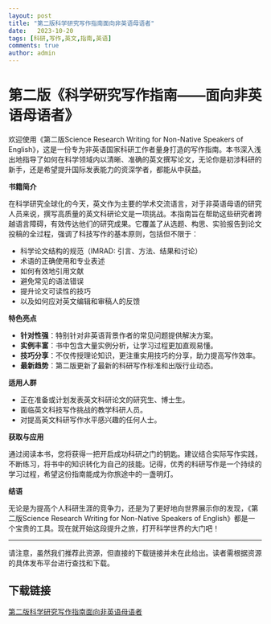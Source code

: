 ```yaml
---
layout: post
title: "第二版科学研究写作指南面向非英语母语者"
date:   2023-10-20
tags: [科研,写作,英文,指南,英语]
comments: true
author: admin
---
```

# 第二版《科学研究写作指南——面向非英语母语者》

欢迎使用《第二版Science Research Writing for Non-Native Speakers of English》，这是一份专为非英语国家科研工作者量身打造的写作指南。本书深入浅出地指导了如何在科学领域内以清晰、准确的英文撰写论文，无论你是初涉科研的新手，还是希望提升国际发表能力的资深学者，都能从中获益。

**书籍简介**

在科学研究全球化的今天，英文作为主要的学术交流语言，对于非英语母语的研究人员来说，撰写高质量的英文科研论文是一项挑战。本指南旨在帮助这些研究者跨越语言障碍，有效传达他们的研究成果。它覆盖了从选题、构思、实验报告到论文投稿的全过程，强调了科技写作的基本原则，包括但不限于：

- 科学论文结构的规范（IMRAD: 引言、方法、结果和讨论）
- 术语的正确使用和专业表述
- 如何有效地引用文献
- 避免常见的语法错误
- 提升论文可读性的技巧
- 以及如何应对英文编辑和审稿人的反馈

**特色亮点**

- **针对性强**：特别针对非英语背景作者的常见问题提供解决方案。
- **实例丰富**：书中包含大量实例分析，让学习过程更加直观易懂。
- **技巧分享**：不仅传授理论知识，更注重实用技巧的分享，助力提高写作效率。
- **最新趋势**：第二版更新了最新的科研写作标准和出版行业动态。

**适用人群**

- 正在准备或计划发表英文科研论文的研究生、博士生。
- 面临英文科技写作挑战的教学科研人员。
- 对提高英文科研写作水平感兴趣的任何人士。

**获取与应用**

通过阅读本书，您将获得一把开启成功科研之门的钥匙。建议结合实际写作实践，不断练习，将书中的知识转化为自己的技能。记得，优秀的科研写作是一个持续的学习过程，希望这份指南能成为你旅途中的一盏明灯。

**结语**

无论是为提高个人科研生涯的竞争力，还是为了更好地向世界展示你的发现，《第二版Science Research Writing for Non-Native Speakers of English》都是一个宝贵的工具。现在就开始这段提升之旅，打开科学世界的大门吧！

---

请注意，虽然我们推荐此资源，但直接的下载链接并未在此给出。读者需根据资源的具体发布平台进行查找和下载。

## 下载链接

[第二版科学研究写作指南面向非英语母语者](https://pan.quark.cn/s/8e37b48ad9fb)